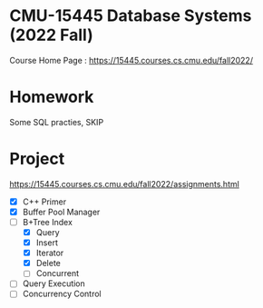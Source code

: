 # CMU-15445 Database Systems (2022 Fall)

Course Home Page : https://15445.courses.cs.cmu.edu/fall2022/

# Homework

Some SQL practies, SKIP

# Project

https://15445.courses.cs.cmu.edu/fall2022/assignments.html

- [x] C++ Primer
- [x] Buffer Pool Manager
- [ ] B+Tree Index
  - [x] Query
  - [x] Insert
  - [x] Iterator
  - [x] Delete
  - [ ] Concurrent
- [ ] Query Execution
- [ ] Concurrency Control
